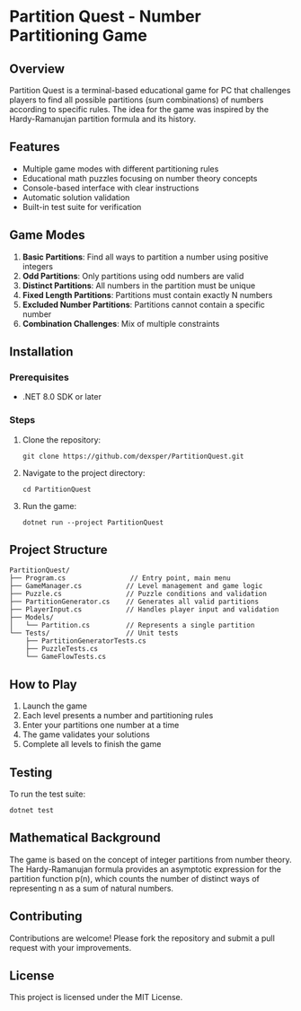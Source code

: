 ﻿# Partition Quest - Number Partitioning Game

## Overview

Partition Quest is a terminal-based educational game for PC that challenges players to find all possible partitions (sum combinations) of numbers according to specific rules. 
The idea for the game was inspired by the Hardy-Ramanujan partition formula and its history.

## Features

- Multiple game modes with different partitioning rules
- Educational math puzzles focusing on number theory concepts
- Console-based interface with clear instructions
- Automatic solution validation
- Built-in test suite for verification

## Game Modes

1. **Basic Partitions**: Find all ways to partition a number using positive integers
2. **Odd Partitions**: Only partitions using odd numbers are valid
3. **Distinct Partitions**: All numbers in the partition must be unique
4. **Fixed Length Partitions**: Partitions must contain exactly N numbers
5. **Excluded Number Partitions**: Partitions cannot contain a specific number
6. **Combination Challenges**: Mix of multiple constraints

## Installation

### Prerequisites
- .NET 8.0 SDK or later

### Steps
1. Clone the repository:
   ```
   git clone https://github.com/dexsper/PartitionQuest.git
   ```
2. Navigate to the project directory:
   ```
   cd PartitionQuest
   ```
3. Run the game:
   ```
   dotnet run --project PartitionQuest
   ```

## Project Structure

```
PartitionQuest/
├── Program.cs                // Entry point, main menu
├── GameManager.cs           // Level management and game logic
├── Puzzle.cs                // Puzzle conditions and validation
├── PartitionGenerator.cs    // Generates all valid partitions
├── PlayerInput.cs           // Handles player input and validation
├── Models/
│   └── Partition.cs         // Represents a single partition
└── Tests/                   // Unit tests
    ├── PartitionGeneratorTests.cs
    ├── PuzzleTests.cs
    └── GameFlowTests.cs
```

## How to Play

1. Launch the game
2. Each level presents a number and partitioning rules
3. Enter your partitions one number at a time
4. The game validates your solutions
5. Complete all levels to finish the game

## Testing

To run the test suite:
```
dotnet test
```

## Mathematical Background

The game is based on the concept of integer partitions from number theory. The Hardy-Ramanujan formula provides an asymptotic expression for the partition function p(n), which counts the number of distinct ways of representing n as a sum of natural numbers.

## Contributing

Contributions are welcome! Please fork the repository and submit a pull request with your improvements.

## License

This project is licensed under the MIT License.
